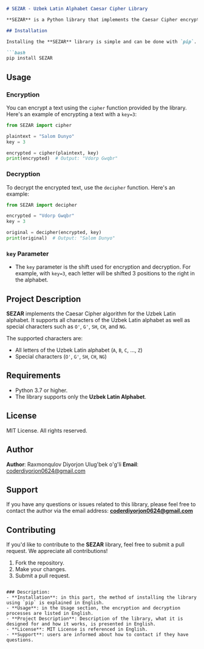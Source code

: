 ````md
# SEZAR - Uzbek Latin Alphabet Caesar Cipher Library

**SEZAR** is a Python library that implements the Caesar Cipher encryption algorithm for the Uzbek Latin alphabet. This library allows easy encryption and decryption of text, supporting both Uzbek letters and special characters. The library is specifically designed for the Uzbek language using the Latin alphabet.

## Installation

Installing the **SEZAR** library is simple and can be done with `pip`. To install, run the following command:

```bash
pip install SEZAR
````

## Usage

### Encryption

You can encrypt a text using the `cipher` function provided by the library. Here's an example of encrypting a text with a `key=3`:

```python
from SEZAR import cipher

plaintext = "Salom Dunyo"
key = 3

encrypted = cipher(plaintext, key)
print(encrypted)  # Output: "Vdorp Gwqbr"
```

### Decryption

To decrypt the encrypted text, use the `decipher` function. Here's an example:

```python
from SEZAR import decipher

encrypted = "Vdorp Gwqbr"
key = 3

original = decipher(encrypted, key)
print(original)  # Output: "Salom Dunyo"
```

### `key` Parameter

* The `key` parameter is the shift used for encryption and decryption. For example, with `key=3`, each letter will be shifted 3 positions to the right in the alphabet.

## Project Description

**SEZAR** implements the Caesar Cipher algorithm for the Uzbek Latin alphabet. It supports all characters of the Uzbek Latin alphabet as well as special characters such as `O'`, `G'`, `SH`, `CH`, and `NG`.

The supported characters are:

* All letters of the Uzbek Latin alphabet (`A`, `B`, `C`, ..., `Z`)
* Special characters (`O'`, `G'`, `SH`, `CH`, `NG`)

## Requirements

* Python 3.7 or higher.
* The library supports only the **Uzbek Latin Alphabet**.

## License

MIT License. All rights reserved.

## Author

**Author**: Raxmonqulov Diyorjon Ulug'bek o'g'li
**Email**: [coderdiyorjon0624@gmail.com](mailto:coderdiyorjon0624@gmail.com)

## Support

If you have any questions or issues related to this library, please feel free to contact the author via the email address: **[coderdiyorjon0624@gmail.com](mailto:coderdiyorjon0624@gmail.com)**

## Contributing

If you'd like to contribute to the **SEZAR** library, feel free to submit a pull request. We appreciate all contributions!

1. Fork the repository.
2. Make your changes.
3. Submit a pull request.

```

### Description:
- **Installation**: in this part, the method of installing the library using `pip` is explained in English.
- **Usage**: in the Usage section, the encryption and decryption processes are listed in English.
- **Project Description**: Description of the library, what it is designed for and how it works, is presented in English.
- **License**: MIT License is referenced in English.
- **Support**: users are informed about how to contact if they have questions.

```
